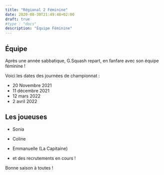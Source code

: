 ```yaml
---
title: "Régional 2 Féminine"
date: 2020-08-30T21:49:48+02:00
draft: true
#type : "docs"
description: "Équipe Féminine"
---
```


## Équipe

Après une année sabbatique, G.Squash repart, en fanfare avec son équipe féminine !

Voici les dates des journées de championnat :
 - 20 Novembre 2021
 - 11 décembre 2021
 - 12 mars 2022
 - 2 avril 2022


## Les joueuses

- Sonia 

- Coline

- Emmanuelle (La Capitaine)

- et des recrutements en cours ! 

Bonne saison à toutes !
